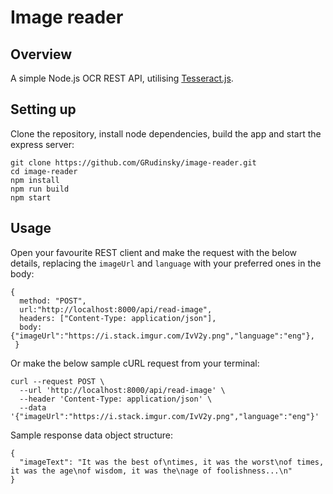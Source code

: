 # Image reader

## Overview

A simple Node.js OCR REST API, utilising [Tesseract.js](https://github.com/naptha/tesseract.js).

## Setting up

Clone the repository, install node dependencies, build the app and start the express server:

```
git clone https://github.com/GRudinsky/image-reader.git
cd image-reader
npm install
npm run build
npm start
```

## Usage

Open your favourite REST client and make the request with the below details, replacing the `imageUrl` and `language` with your preferred ones in the body:

```
{
  method: "POST",
  url:"http://localhost:8000/api/read-image",
  headers: ["Content-Type: application/json"],
  body: {"imageUrl":"https://i.stack.imgur.com/IvV2y.png","language":"eng"},
 }
```

Or make the below sample cURL request from your terminal:

```
curl --request POST \
  --url 'http://localhost:8000/api/read-image' \
  --header 'Content-Type: application/json' \
  --data '{"imageUrl":"https://i.stack.imgur.com/IvV2y.png","language":"eng"}'
```

Sample response data object structure:

```
{
  "imageText": "It was the best of\ntimes, it was the worst\nof times, it was the age\nof wisdom, it was the\nage of foolishness...\n"
}
```
